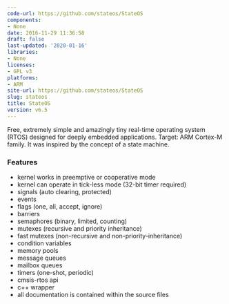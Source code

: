```yaml
---
code-url: https://github.com/stateos/StateOS
components:
- None
date: 2016-11-29 11:36:58
draft: false
last-updated: '2020-01-16'
libraries:
- None
licenses:
- GPL v3
platforms:
- ARM
site-url: https://github.com/stateos/StateOS
slug: stateos
title: StateOS
version: v6.5
---
```

Free, extremely simple and amazingly tiny real-time operating system (RTOS) designed for deeply embedded applications. Target: ARM Cortex-M family. It was inspired by the concept of a state machine.

<!--more-->

### Features
- kernel works in preemptive or cooperative mode
- kernel can operate in tick-less mode (32-bit timer required)
- signals (auto clearing, protected)
- events
- flags (one, all, accept, ignore)
- barriers
- semaphores (binary, limited, counting)
- mutexes (recursive and priority inheritance)
- fast mutexes (non-recursive and non-priority-inheritance)
- condition variables
- memory pools
- message queues
- mailbox queues
- timers (one-shot, periodic)
- cmsis-rtos api
- c++ wrapper
- all documentation is contained within the source files



